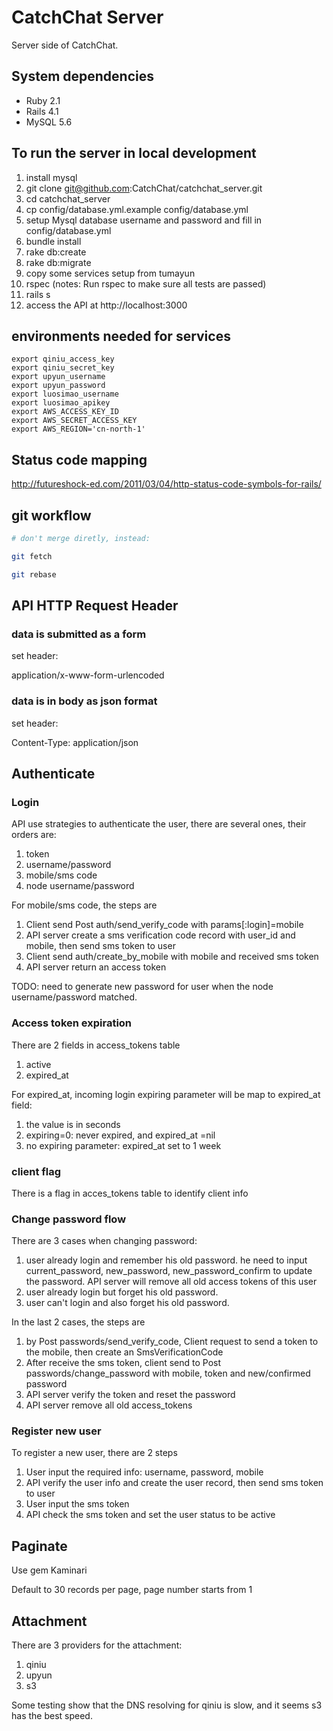 # CatchChat Server

Server side of CatchChat.

## System dependencies

* Ruby 2.1
* Rails 4.1
* MySQL 5.6

## To run the server in local development
1. install mysql
1. git clone git@github.com:CatchChat/catchchat\_server.git
1. cd catchchat\_server
1. cp config/database.yml.example config/database.yml
1. setup Mysql database username and password and fill in config/database.yml
1. bundle install
1. rake db:create
1. rake db:migrate
1. copy some services setup from tumayun
1. rspec (notes: Run rspec to make sure all tests are passed)
1. rails s
1. access the API at http://localhost:3000


## environments needed for services

```shell
export qiniu_access_key
export qiniu_secret_key
export upyun_username
export upyun_password
export luosimao_username
export luosimao_apikey
export AWS_ACCESS_KEY_ID
export AWS_SECRET_ACCESS_KEY
export AWS_REGION='cn-north-1'
```

## Status code mapping
http://futureshock-ed.com/2011/03/04/http-status-code-symbols-for-rails/

## git workflow

```bash
# don't merge diretly, instead:

git fetch

git rebase
```

## API HTTP Request Header
### data is submitted as a form
set header:

application/x-www-form-urlencoded

### data is in body as json format
set header:

Content-Type: application/json
## Authenticate

### Login
API use strategies to authenticate the user, there are several ones, their
orders are:

1. token
1. username/password
1. mobile/sms code
1. node username/password

For mobile/sms code, the steps are

1. Client send Post auth/send\_verify\_code with params[:login]=mobile
1. API server create a sms verification code record with user\_id and mobile,
   then send sms token to user
1. Client send auth/create\_by\_mobile with mobile and received sms token
1. API server return an access token

TODO: need to generate new password for user when the node username/password
matched.

### Access token expiration

There are 2 fields in access\_tokens table

1. active
1. expired\_at

For expired\_at, incoming login expiring parameter will be map to expired\_at
field:

1. the value is in seconds
1. expiring=0: never expired, and expired\_at =nil
1. no expiring parameter: expired\_at set to 1 week

### client flag
There is a flag in acces\_tokens table to identify client info

### Change password flow

There are 3 cases when changing password:

1. user already login and remember his old password. he need to input
   current\_password, new\_password, new\_password\_confirm to update the password. API
   server will remove all old access tokens of this user
1. user already login but forget his old password.  
1. user can't login and also forget his old password.


In the last 2 cases, the steps are

1. by Post passwords/send\_verify\_code, Client request to send a token to the mobile, then create an SmsVerificationCode
1. After receive the sms token, client send to Post passwords/change\_password with
   mobile, token and new/confirmed password
1. API server verify the token and reset the password
1. API server remove all old access\_tokens

### Register new user

To register a new user, there are 2 steps
1. User input the required info: username, password, mobile
2. API verify the user info and create the user record, then send sms token to user
3. User input the sms token
4. API check the sms token and set the user status to be active

  
## Paginate
Use gem Kaminari 

Default to 30 records per page, page number starts from 1

## Attachment
There are 3 providers for the attachment:

1. qiniu
1. upyun
1. s3

Some testing show that the DNS resolving for qiniu is slow, and it seems s3 has
the best speed.


